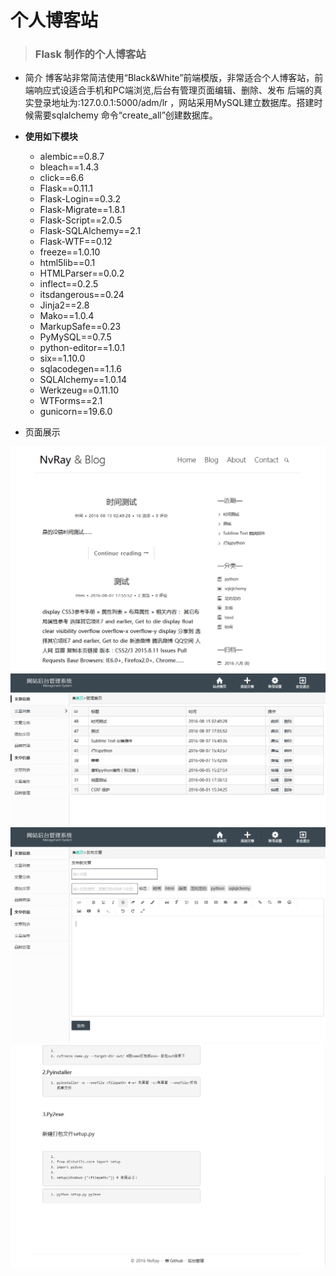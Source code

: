 # 个人博客站


> ### Flask 制作的个人博客站

* 简介
    博客站非常简洁使用“Black&White”前端模版，非常适合个人博客站，前端响应式设适合手机和PC端浏览,后台有管理页面编辑、删除、发布
后端的真实登录地址为:127.0.0.1:5000/adm/lr ，网站采用MySQL建立数据库。搭建时候需要sqlalchemy 命令“create_all”创建数据库。 

* **使用如下模块**
    * alembic==0.8.7
    * bleach==1.4.3
    * click==6.6
    * Flask==0.11.1
    * Flask-Login==0.3.2
    * Flask-Migrate==1.8.1
    * Flask-Script==2.0.5
    * Flask-SQLAlchemy==2.1
    * Flask-WTF==0.12
    * freeze==1.0.10
    * html5lib==0.1
    * HTMLParser==0.0.2
    * inflect==0.2.5
    * itsdangerous==0.24
    * Jinja2==2.8
    * Mako==1.0.4
    * MarkupSafe==0.23
    * PyMySQL==0.7.5
    * python-editor==1.0.1
    * six==1.10.0
    * sqlacodegen==1.1.6
    * SQLAlchemy==1.0.14
    * Werkzeug==0.11.10
    * WTForms==2.1
    * gunicorn==19.6.0

* 页面展示
    
![demo](/app/static/img/demo.png)
![demo2](/app/static/img/demo2.png)
![demo3](/app/static/img/demo3.png)
![demo4](/app/static/img/demo4.png)

